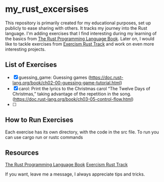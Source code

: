 # my_rust_excersises
This repository is primarily created for my educational purposes, set up publicly to ease sharing with others. It tracks my journey into the Rust language. I'm adding exercises that I find interesting during my learning of the basics from [The Rust Programming Language Book](https://doc.rust-lang.org/book/title-page.html). Later on, I would like to tackle exercises from [Exercism Rust Track](https://exercism.org/tracks/rust) and work on even more interesting projects.

## List of Exercises
- [x] guessing_game: Guessing games (https://doc.rust-lang.org/book/ch02-00-guessing-game-tutorial.html)
- [x] carol: Print the lyrics to the Christmas carol “The Twelve Days of Christmas,” taking advantage of the repetition in the song. (https://doc.rust-lang.org/book/ch03-05-control-flow.html)
- [ ] 

## How to Run Exercises
Each exercise has its own directory, with the code in the src file. To run you can use cargo run or rustc commands

## Resources
[The Rust Programming Language Book](https://doc.rust-lang.org/book/title-page.html)
[Exercism Rust Track](https://exercism.org/tracks/rust)

If you want, leave me a message, I always appreciate tips and tricks.

